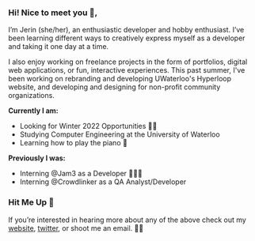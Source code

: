 ### Hi! Nice to meet you 👋,

I’m Jerin (she/her), an enthusiastic developer and hobby enthusiast. I’ve been learning different ways to creatively express myself as a developer and taking it one day at a time.

I also enjoy working on freelance projects in the form of portfolios, digital web applications, or fun, interactive experiences. This past summer, I've been working on rebranding and developing UWaterloo's Hyperloop website, and developing and designing for non-profit community organizations.

**Currently I am:**
- Looking for Winter 2022 Opportunities 👋🏼 
- Studying Computer Engineering at the University of Waterloo
- Learning how to play the piano 🎹

**Previously I was:**
- Interning @Jam3 as a Developer 👩🏻‍💻
- Interning @Crowdlinker as a QA Analyst/Developer

### Hit Me Up 💫

If you’re interested in hearing more about any of the above check out my [website](https://www.jerinraisa.com), [twitter](https://twitter.com/jxrinr), or shoot me an email. ✌🏼



<!--
**jxrin/jxrin** is a ✨ _special_ ✨ repository because its `README.md` (this file) appears on your GitHub profile.

Here are some ideas to get you started:

- 🔭 I’m currently working on ...
- 🌱 I’m currently learning ...
- 👯 I’m looking to collaborate on ...
- 🤔 I’m looking for help with ...
- 💬 Ask me about ...
- 📫 How to reach me: ...
- 😄 Pronouns: ...
- ⚡ Fun fact: ...
-->
